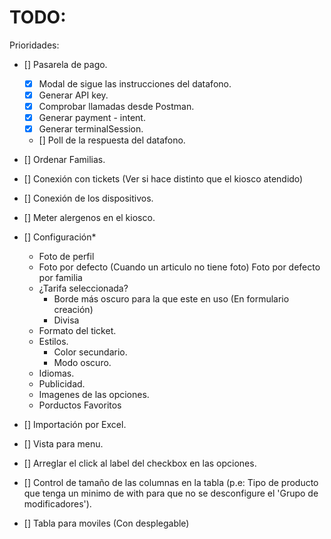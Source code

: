 # TODO:

Prioridades:
- [] Pasarela de pago.
    - [x] Modal de sigue las instrucciones del datafono.
    - [x] Generar API key.
    - [x] Comprobar llamadas desde Postman.
    - [x] Generar payment - intent.
    - [x] Generar terminalSession.
    - [] Poll de la respuesta del datafono.
        
- [] Ordenar Familias.

- [] Conexión con tickets (Ver si hace distinto que el kiosco atendido)
- [] Conexión de los dispositivos.
- [] Meter alergenos en el kiosco.
- [] Configuración* 
    - Foto de perfil
    - Foto por defecto (Cuando un articulo no tiene foto) Foto por defecto por familia
    - ¿Tarifa seleccionada? 
        - Borde más oscuro para la que este en uso (En formulario creación)
        - Divisa
    - Formato del ticket.
    - Estilos.
        - Color secundario.
        - Modo oscuro.
    - Idiomas.
    - Publicidad.
    - Imagenes de las opciones.
    - Porductos Favoritos

- [] Importación por Excel.
- [] Vista para menu.
- [] Arreglar el click al label del checkbox en las opciones.
- [] Control de tamaño de las columnas en la tabla (p.e: Tipo de producto que tenga un minimo de with para que no se desconfigure el 'Grupo de modificadores').
- [] Tabla para moviles (Con desplegable)
